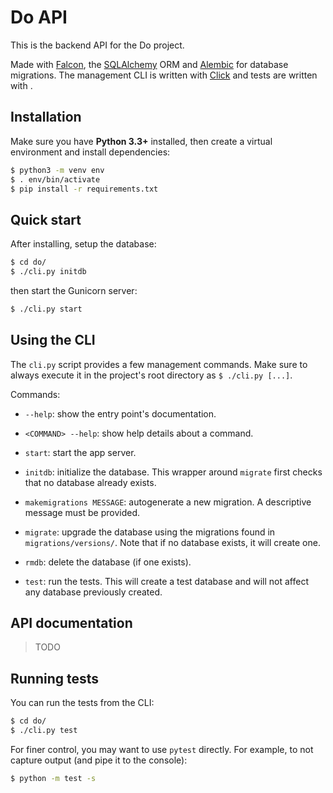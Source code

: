 # Do API

This is the backend API for the Do project.

Made with [Falcon](https://falcon.readthedocs.io/en/stable/), the [SQLAlchemy](http://www.sqlalchemy.org) ORM and [Alembic](http://alembic.zzzcomputing.com) for database migrations. The management CLI is written with [Click](http://click.pocoo.org/5/) and tests are written with .

## Installation

Make sure you have **Python 3.3+** installed, then create a virtual environment and install dependencies:

```bash
$ python3 -m venv env
$ . env/bin/activate
$ pip install -r requirements.txt
```

## Quick start

After installing, setup the database:

```bash
$ cd do/
$ ./cli.py initdb
```

then start the Gunicorn server:

```bash
$ ./cli.py start
```

## Using the CLI

The `cli.py` script provides a few management commands. Make sure to always execute it in the project's root directory as `$ ./cli.py [...]`.

Commands:

- `--help`: show the entry point's documentation.

- `<COMMAND> --help`: show help details about a command.

- `start`: start the app server.

- `initdb`: initialize the database. This wrapper around `migrate` first checks that no database already exists.

- `makemigrations MESSAGE`: autogenerate a new migration. A descriptive message must be provided.

- `migrate`: upgrade the database using the migrations found in `migrations/versions/`. Note that if no database exists, it will create one.

- `rmdb`: delete the database (if one exists).

- `test`: run the tests. This will create a test database and will not affect any database previously created.

## API documentation

> TODO

## Running tests

You can run the tests from the CLI:

```bash
$ cd do/
$ ./cli.py test
```

For finer control, you may want to use `pytest` directly. For example, to not capture output (and pipe it to the console):

```bash
$ python -m test -s
```
